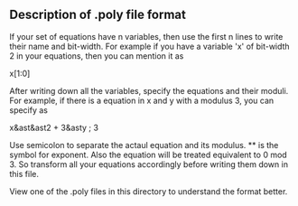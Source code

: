 ## Description of .poly file format

If your set of equations have n variables, then use the first n lines to write their name and bit-width. For example if you have a variable 'x' of bit-width 2 in your equations, then you can mention it as

x[1:0]

After writing down all the variables, specify the equations and their moduli. For example, if there is a equation in x and y with a modulus 3, you can specify as

x&ast&ast2 + 3&asty ; 3

Use semicolon to separate the actaul equation and its modulus. ** is the symbol for exponent. Also the equation will be treated equivalent to 0 mod 3. So transform all your equations accordingly before writing them down in this file.

View one of the .poly files in this directory to understand the format better.
